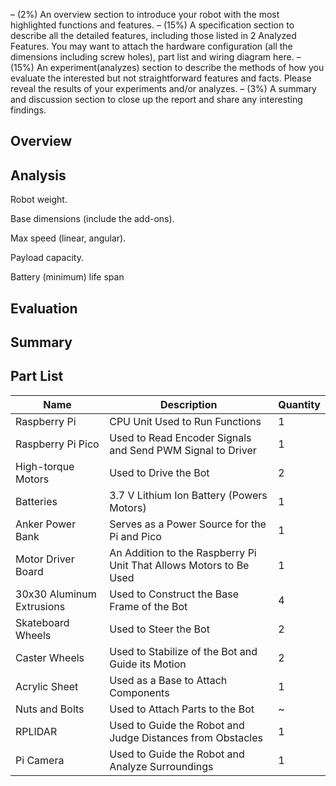 – (2%) An overview section to introduce your robot with the most highlighted functions and
features.
– (15%) A specification section to describe all the detailed features, including those listed in 2
Analyzed Features. You may want to attach the hardware configuration (all the dimensions
including screw holes), part list and wiring diagram here.
– (15%) An experiment(analyzes) section to describe the methods of how you evaluate the
interested but not straightforward features and facts. Please reveal the results of your
experiments and/or analyzes.
– (3%) A summary and discussion section to close up the report and share any interesting findings.

## Overview


## Analysis
Robot weight.

Base dimensions (include the add-ons).

Max speed (linear, angular).

Payload capacity.

Battery (minimum) life span


## Evaluation

## Summary


## Part List

| Name | Description | Quantity |
| --- | --- | --- |
| Raspberry Pi | CPU Unit Used to Run Functions | 1 |
| Raspberry Pi Pico | Used to Read Encoder Signals and Send PWM Signal to Driver | 1 |
| High-torque Motors | Used to Drive the Bot | 2 |
| Batteries | 3.7  V Lithium Ion Battery (Powers Motors) | 1 |
| Anker Power Bank | Serves as a Power Source for the Pi and Pico | 1 |
| Motor Driver Board | An Addition to the Raspberry Pi Unit That Allows Motors to Be Used | 1 |
| 30x30 Aluminum Extrusions | Used to Construct the Base Frame of the Bot | 4 |
| Skateboard Wheels | Used to Steer the Bot | 2 |
| Caster Wheels | Used to Stabilize of the Bot and Guide its Motion | 2 |
| Acrylic Sheet | Used as a Base to Attach Components | 1 |
| Nuts and Bolts | Used to Attach Parts to the Bot | ~ |
| RPLIDAR | Used to Guide the Robot and Judge Distances from Obstacles | 1 |
| Pi Camera | Used to Guide the Robot and Analyze Surroundings | 1 |
